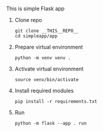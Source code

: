 This is simple Flask app

1. Clone repo
    ```
    git clone __THIS__REPO__
    cd simpleapp/app
    ```
1. Prepare virtual environment
    ```
    python -m venv venv .
    ```
1. Activate virtual environment
    ```
    source venv/bin/activate
    ```
1. Install required modules
    ```
    pip install -r requirements.txt
    ```
1. Run
    ```
    python -m flask --app . run
    ```
